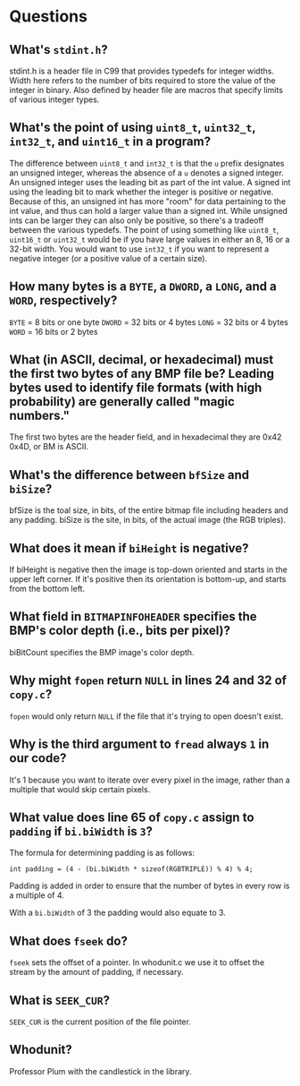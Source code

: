 # Questions

## What's `stdint.h`?

stdint.h is a header file in C99 that provides typedefs for integer widths.
Width here refers to the number of bits required to store the value of the integer in binary.
Also defined by header file are macros that specify limits of various integer types.

## What's the point of using `uint8_t`, `uint32_t`, `int32_t`, and `uint16_t` in a program?

The difference between `uint8_t` and `int32_t` is that the `u` prefix designates an unsigned integer,
whereas the absence of a `u` denotes a signed integer. An unsigned integer uses the leading bit as part
of the int value. A signed int using the leading bit to mark whether the integer is positive or negative.
Because of this, an unsigned int has more "room" for data pertaining to the int value, and thus can hold
a larger value than a signed int. While unsigned ints can be larger they can also only be positive, so there's
a tradeoff between the various typedefs. The point of using something like `uint8_t`, `uint16_t` or `uint32_t` would be
if you have large values in either an 8, 16 or a 32-bit width. You would want to use `int32_t` if you want to represent
a negative integer (or a positive value of a certain size).

## How many bytes is a `BYTE`, a `DWORD`, a `LONG`, and a `WORD`, respectively?

`BYTE`  = 8 bits or one byte
`DWORD` = 32 bits or 4 bytes
`LONG`  = 32 bits or 4 bytes
`WORD`  = 16 bits or 2 bytes

## What (in ASCII, decimal, or hexadecimal) must the first two bytes of any BMP file be? Leading bytes used to identify file formats (with high probability) are generally called "magic numbers."

The first two bytes are the header field, and in hexadecimal they are 0x42 0x4D, or BM is ASCII.

## What's the difference between `bfSize` and `biSize`?

bfSize is the toal size, in bits, of the entire bitmap file including headers and any padding.
biSize is the site, in bits, of the actual image (the RGB triples).

## What does it mean if `biHeight` is negative?

If biHeight is negative then the image is top-down oriented and starts in the upper left corner.
If it's positive then its orientation is bottom-up, and starts from the bottom left.

## What field in `BITMAPINFOHEADER` specifies the BMP's color depth (i.e., bits per pixel)?

biBitCount specifies the BMP image's color depth.

## Why might `fopen` return `NULL` in lines 24 and 32 of `copy.c`?

`fopen` would only return `NULL` if the file that it's trying to open doesn't exist.

## Why is the third argument to `fread` always `1` in our code?

It's 1 because you want to iterate over every pixel in the image, rather than a multiple that would skip certain pixels.


## What value does line 65 of `copy.c` assign to `padding` if `bi.biWidth` is `3`?
The formula for determining padding is as follows:

`int padding = (4 - (bi.biWidth * sizeof(RGBTRIPLE)) % 4) % 4;`

Padding is added in order to ensure that the number of bytes in every row is a multiple of 4.

With a `bi.biWidth` of 3 the padding would also equate to 3.

## What does `fseek` do?

`fseek` sets the offset of a pointer. In whodunit.c we use it to offset the stream by the amount
of padding, if necessary.

## What is `SEEK_CUR`?

`SEEK_CUR` is the current position of the file pointer.

## Whodunit?

Professor Plum with the candlestick in the library.

